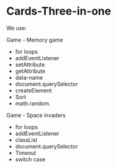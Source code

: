 # Cards-Three-in-one

We use:

Game - Memory game
* for loops
* addEventListener
* setAttribute
* getAttribute
* data-name
* document.querySelector
* createElement
* Sort 
* math.random.



Game - Space invaders
* for loops
* addEventListener
* classList
* document.querySelector
* Timeout
* switch case
